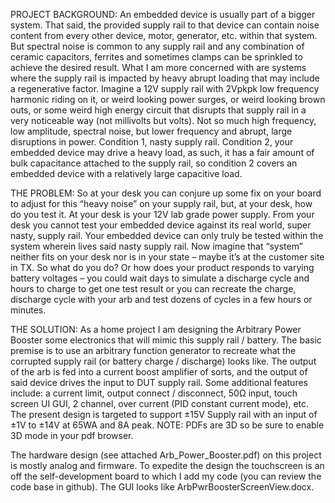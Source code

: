 PROJECT BACKGROUND:
An embedded device is usually part of a bigger system.  That said, the provided supply rail to that device can contain noise content from every other device, motor, generator, etc. within that system.  But spectral noise is common to any supply rail and any combination of ceramic capacitors, ferrites and sometimes clamps can be sprinkled to achieve the desired result.  What I am more concerned with are systems where the supply rail is impacted by heavy abrupt loading that may include a regenerative factor.  Imagine a 12V supply rail with 2Vpkpk low frequency harmonic riding on it, or weird looking power surges, or weird looking brown outs, or some weird high energy circuit that disrupts that supply rail in a very noticeable way (not millivolts but volts).  Not so much high frequency, low amplitude, spectral noise, but lower frequency and abrupt, large disruptions in power.  Condition 1, nasty supply rail.  Condition 2, your embedded device may drive a heavy load, as such, it has a fair amount of bulk capacitance attached to the supply rail, so condition 2 covers an embedded device with a relatively large capacitive load.  

THE PROBLEM:
So at your desk you can conjure up some fix on your board to adjust for this “heavy noise” on your supply rail, but, at your desk, how do you test it.  At your desk is your 12V lab grade power supply.  From your desk you cannot test your embedded device against its real world, super nasty, supply rail.  Your embedded device can only truly be tested within the system wherein lives said nasty supply rail.  Now imagine that “system” neither fits on your desk nor is in your state – maybe it’s at the customer site in TX.  So what do you do?  Or how does your product responds to varying battery voltages – you could wait days to simulate a discharge cycle and hours to charge to get one test result or you can recreate the charge, discharge cycle with your arb and test dozens of cycles in a few hours or minutes.  

THE SOLUTION:
As a home project I am designing the Arbitrary Power Booster some electronics that will mimic this supply rail / battery.  The basic premise is to use an arbitrary function generator to recreate what the corrupted supply rail (or battery charge / discharge) looks like.  The output of the arb is fed into a current boost amplifier of sorts, and the output of said device drives the input to DUT supply rail.  Some additional features include: a current limit, output connect / disconnect, 50Ω input, touch screen UI GUI, 2 channel, over current (PID constant current mode), etc.  The present design is targeted to support ±15V Supply rail with an input of ±1V to ±14V at 65WA and 8A peak.  NOTE: PDFs are 3D so be sure to enable 3D mode in your pdf browser.

The hardware design (see attached Arb_Power_Booster.pdf) on this project is mostly analog and firmware.  To expedite the design the touchscreen is an off the self-development board to which I add my code (you can review the code base in github).  The GUI looks like ArbPwrBoosterScreenView.docx.

